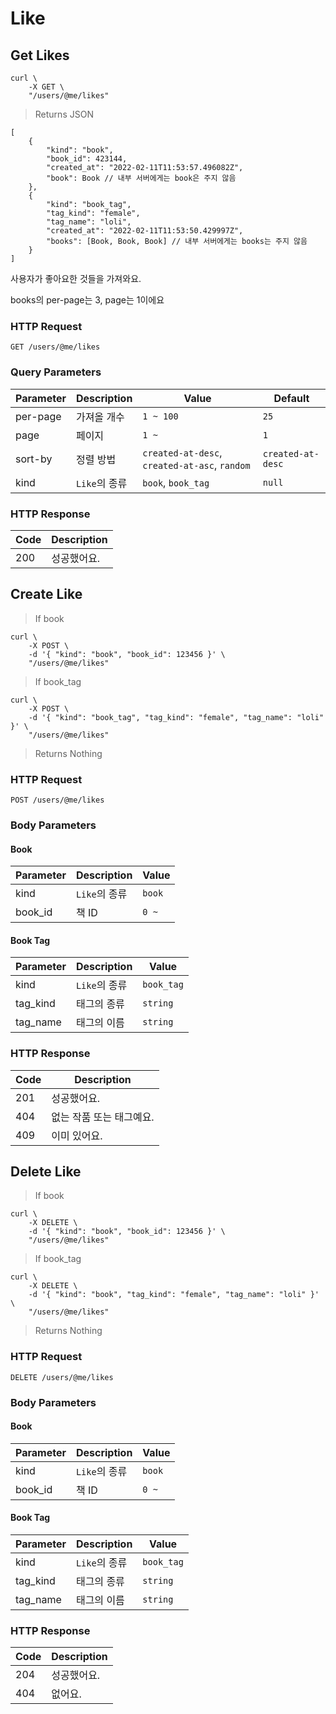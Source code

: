 # Like

## Get Likes

```shell
curl \
    -X GET \
    "/users/@me/likes"
```

> Returns JSON

```jsonc
[
    {
        "kind": "book",
        "book_id": 423144,
        "created_at": "2022-02-11T11:53:57.496082Z",
        "book": Book // 내부 서버에게는 book은 주지 않음
    },
    {
        "kind": "book_tag",
        "tag_kind": "female",
        "tag_name": "loli",
        "created_at": "2022-02-11T11:53:50.429997Z",
        "books": [Book, Book, Book] // 내부 서버에게는 books는 주지 않음
    }
]
```

사용자가 좋아요한 것들을 가져와요.

books의 per-page는 3, page는 1이에요

### HTTP Request

`GET /users/@me/likes`

### Query Parameters

Parameter | Description | Value | Default |
--------- | ----------- | ----- | ------- |
per-page | 가져올 개수 | `1 ~ 100` | `25` |
page | 페이지 | `1 ~` | `1` |
sort-by | 정렬 방법 | `created-at-desc`, `created-at-asc`, `random` | `created-at-desc` |
kind | `Like`의 종류 | `book`, `book_tag` | `null` |


### HTTP Response

Code | Description |
---- | ----------- |
200  | 성공했어요. |

## Create Like

> If book

```shell
curl \
    -X POST \
    -d '{ "kind": "book", "book_id": 123456 }' \
    "/users/@me/likes"
```

> If book_tag

```shell
curl \
    -X POST \
    -d '{ "kind": "book_tag", "tag_kind": "female", "tag_name": "loli" }' \
    "/users/@me/likes"
```

> Returns Nothing

### HTTP Request

`POST /users/@me/likes`

### Body Parameters

#### Book

Parameter | Description | Value |
--------- | ----------- | ----- |
kind | `Like`의 종류 | `book` |
book_id | 책 ID | `0 ~` |

#### Book Tag

Parameter | Description | Value |
--------- | ----------- | ----- |
kind | `Like`의 종류 | `book_tag` |
tag_kind | 태그의 종류 | `string` |
tag_name | 태그의 이름 | `string` |

### HTTP Response

Code | Description
---- | ----------
201  | 성공했어요.
404  | 없는 작품 또는 태그예요.
409  | 이미 있어요.

## Delete Like

> If book

```shell
curl \
    -X DELETE \
    -d '{ "kind": "book", "book_id": 123456 }' \
    "/users/@me/likes"
```

> If book_tag

```shell
curl \
    -X DELETE \
    -d '{ "kind": "book", "tag_kind": "female", "tag_name": "loli" }' \
    "/users/@me/likes"
```

> Returns Nothing

### HTTP Request

`DELETE /users/@me/likes`

### Body Parameters

#### Book

Parameter | Description | Value |
--------- | ----------- | ----- |
kind | `Like`의 종류 | `book` |
book_id | 책 ID | `0 ~` |

#### Book Tag

Parameter | Description | Value |
--------- | ----------- | ----- |
kind | `Like`의 종류 | `book_tag` |
tag_kind | 태그의 종류 | `string` |
tag_name | 태그의 이름 | `string` |

### HTTP Response

Code | Description
---- | ----------
204  | 성공했어요.
404  | 없어요.
